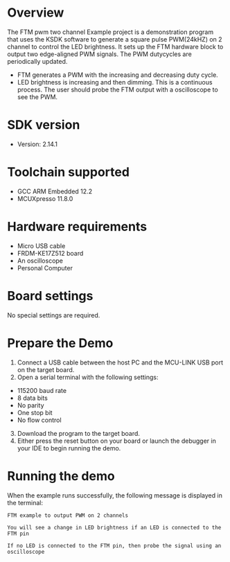 Overview
========
The FTM pwm two channel Example project is a demonstration program that uses the KSDK software to generate a square 
pulse PWM(24kHZ) on 2 channel to control the LED brightness. It sets up the FTM hardware block to output two edge-aligned PWM signals.
The PWM dutycycles are periodically updated.
- FTM generates a PWM with the increasing and decreasing duty cycle.
- LED brightness is increasing and then dimming. This is a continuous process.
The user should probe the FTM output with a oscilloscope to see the PWM.

SDK version
===========
- Version: 2.14.1

Toolchain supported
===================
- GCC ARM Embedded  12.2
- MCUXpresso  11.8.0

Hardware requirements
=====================
- Micro USB cable
- FRDM-KE17Z512 board
- An oscilloscope
- Personal Computer

Board settings
==============
No special settings are required.

Prepare the Demo
================
1.  Connect a USB cable between the host PC and the MCU-LINK USB port on the target board.
2.  Open a serial terminal with the following settings:
   - 115200 baud rate
   - 8 data bits
   - No parity
   - One stop bit
   - No flow control
3. Download the program to the target board.
4. Either press the reset button on your board or launch the debugger in your IDE to begin running the demo.

Running the demo
================
When the example runs successfully, the following message is displayed in the terminal:

~~~~~~~~~~~~~~~~~~~~~~~
FTM example to output PWM on 2 channels

You will see a change in LED brightness if an LED is connected to the FTM pin

If no LED is connected to the FTM pin, then probe the signal using an oscilloscope
~~~~~~~~~~~~~~~~~~~~~~~
